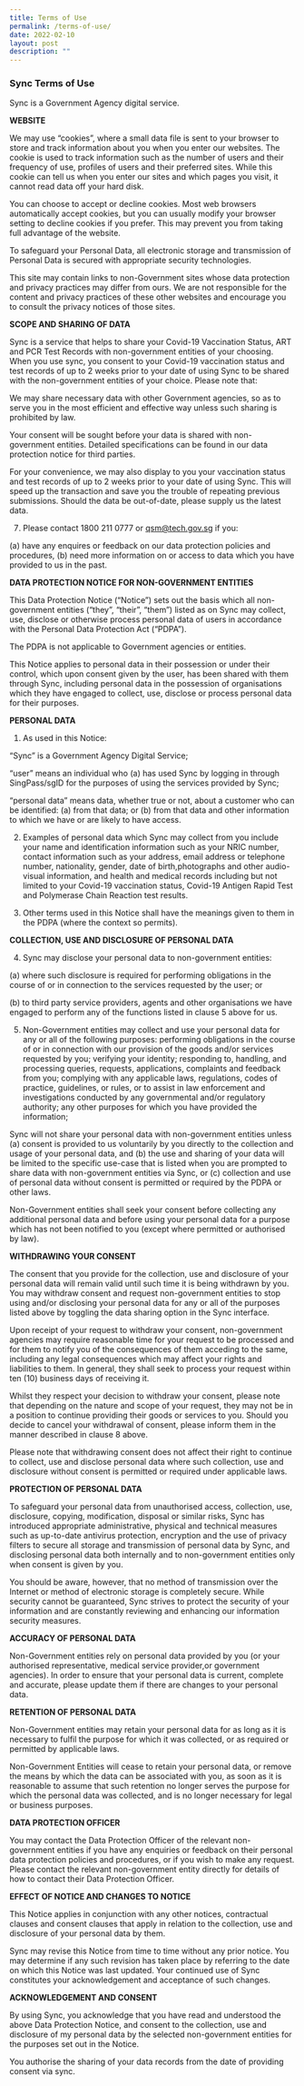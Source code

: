 ```yaml
---
title: Terms of Use
permalink: /terms-of-use/
date: 2022-02-10
layout: post
description: ""
---
```

### **Sync Terms of Use**

Sync is a Government Agency digital service.

**WEBSITE**

We may use “cookies”, where a small data file is sent to your browser to store and track information about you when you enter our websites. The cookie is used to track information such as the number of users and their frequency of use, profiles of users and their preferred sites. While this cookie can tell us when you enter our sites and which pages you visit, it cannot read data off your hard disk.


You can choose to accept or decline cookies. Most web browsers automatically accept cookies, but you can usually modify your browser setting to decline cookies if you prefer. This may prevent you from taking full advantage of the website.

To safeguard your Personal Data, all electronic storage and transmission of Personal Data is secured with appropriate security technologies.


This site may contain links to non-Government sites whose data protection and privacy practices may differ from ours. We are not responsible for the content and privacy practices of these other websites and encourage you to consult the privacy notices of those sites.

**SCOPE AND SHARING OF DATA**

Sync is a service that helps to share your Covid-19 Vaccination Status, ART and PCR Test Records with non-government entities of your choosing. When you use sync, you consent to your Covid-19 vaccination status and test records of up to 2 weeks prior to your date of using Sync to be shared with the non-government entities of your choice. Please note that:

We may share necessary data with other Government agencies, so as to serve you in the most efficient and effective way unless such sharing is prohibited by law.


Your consent will be sought before your data is shared with non-government entities. Detailed specifications can be found in our data protection notice for third parties.


For your convenience, we may also display to you your vaccination status and test records of up to 2 weeks prior to your date of using Sync. This will speed up the transaction and save you the trouble of repeating previous submissions. Should the data be out-of-date, please supply us the latest data.

7.	Please contact 1800 211 0777 or qsm@tech.gov.sg if you:

(a) have any enquires or feedback on our data protection policies and procedures,
(b) need more information on or access to data which you have provided to us in the past.


**DATA PROTECTION NOTICE FOR NON-GOVERNMENT ENTITIES**

This Data Protection Notice (“Notice”) sets out the basis which all non-government entities (“they”, “their”, “them”) listed as on Sync may collect, use, disclose or otherwise process personal data of users in accordance with the Personal Data Protection Act (“PDPA”). 

The PDPA is not applicable to Government agencies or entities. 


This Notice applies to personal data in their possession or under their control, which upon consent given by the user, has been shared with them through Sync, including personal data in the possession of organisations which they have engaged to collect, use, disclose or process personal data for their purposes.

**PERSONAL DATA**

1. As used in this Notice:

“Sync” is a Government Agency Digital Service;

“user” means an individual who (a) has used Sync by logging in through SingPass/sgID for the purposes of using the services provided by Sync;

“personal data” means data, whether true or not, about a customer who can be identified: (a) from that data; or (b) from that data and other information to which we have or are likely to have access.

2. Examples of personal data which Sync may collect from you include your name and identification information such as your NRIC number, contact information such as your address, email address or telephone number, nationality, gender, date of birth,photographs and other audio-visual information, and health and medical records including but not limited to your Covid-19 vaccination status, Covid-19 Antigen Rapid Test and Polymerase Chain Reaction test results. 

3. Other terms used in this Notice shall have the meanings given to them in the PDPA (where the context so permits).

**COLLECTION, USE AND DISCLOSURE OF PERSONAL DATA**

4. Sync may disclose your personal data to non-government entities:

(a) where such disclosure is required for performing obligations in the course of or in connection to the services requested by the user; or 

(b) to third party service providers, agents and other organisations we have engaged to perform any of the functions listed in clause 5 above for us.

5. Non-Government entities may collect and use your personal data for any or all of the following purposes:
performing obligations in the course of or in connection with our provision of the goods and/or services requested by you;
verifying your identity;
responding to, handling, and processing queries, requests, applications, complaints and feedback from you;
complying with any applicable laws, regulations, codes of practice, guidelines, or rules, or to assist in law enforcement and investigations conducted by any governmental and/or regulatory authority;
any other purposes for which you have provided the information;

Sync will not share your personal data with non-government entities unless (a) consent is provided to us voluntarily by you directly to the collection and usage of your personal data, and (b) the use and sharing of your data will be limited to the specific use-case that is listed when you are prompted to share data with non-government entities via Sync, or (c) collection and use of personal data without consent is permitted or required by the PDPA or other laws. 

Non-Government entities shall seek your consent before collecting any additional personal data and before using your personal data for a purpose which has not been notified to you (except where permitted or authorised by law).

**WITHDRAWING YOUR CONSENT**

The consent that you provide for the collection, use and disclosure of your personal data will remain valid until such time it is being withdrawn by you. You may withdraw consent and request non-government entities to stop using and/or disclosing your personal data for any or all of the purposes listed above by toggling the data sharing option in the Sync interface. 


Upon receipt of your request to withdraw your consent, non-government agencies may require reasonable time for your request to be processed and for them to notify you of the consequences of them acceding to the same, including any legal consequences which may affect your rights and liabilities to them. In general, they shall seek to process your request within ten (10) business days of receiving it.


Whilst they respect your decision to withdraw your consent, please note that depending on the nature and scope of your request, they may not be in a position to continue providing their goods or services to you. Should you decide to cancel your withdrawal of consent, please inform them in the manner described in clause 8 above.


Please note that withdrawing consent does not affect their right to continue to collect, use and disclose personal data where such collection, use and disclosure without consent is permitted or required under applicable laws. 


**PROTECTION OF PERSONAL DATA**

To safeguard your personal data from unauthorised access, collection, use, disclosure, copying, modification, disposal or similar risks, Sync has introduced appropriate administrative, physical and technical measures such as up-to-date antivirus protection, encryption and the use of privacy filters to secure all storage and transmission of personal data by Sync, and disclosing personal data both internally and to non-government entities only when consent is given by you. 

You should be aware, however, that no method of transmission over the Internet or method of electronic storage is completely secure. While security cannot be guaranteed, Sync strives to protect the security of your information and are constantly reviewing and enhancing our information security measures.


**ACCURACY OF PERSONAL DATA**

Non-Government entities rely on personal data provided by you (or your authorised representative, medical service provider,or government agencies). In order to ensure that your personal data is current, complete and accurate, please update them if there are changes to your personal data. 

**RETENTION OF PERSONAL DATA**

Non-Government entities may retain your personal data for as long as it is necessary to fulfil the purpose for which it was collected, or as required or permitted by applicable laws.


Non-Government Entities will cease to retain your personal data, or remove the means by which the data can be associated with you, as soon as it is reasonable to assume that such retention no longer serves the purpose for which the personal data was collected, and is no longer necessary for legal or business purposes.


**DATA PROTECTION OFFICER**

You may contact the Data Protection Officer of the relevant non-government entities if you have any enquiries or feedback on their personal data protection policies and procedures, or if you wish to make any request. Please contact the relevant non-government entity directly for details of how to contact their Data Protection Officer. 

**EFFECT OF NOTICE AND CHANGES TO NOTICE**

This Notice applies in conjunction with any other notices, contractual clauses and consent clauses that apply in relation to the collection, use and disclosure of your personal data by them.

Sync may revise this Notice from time to time without any prior notice. You may determine if any such revision has taken place by referring to the date on which this Notice was last updated. Your continued use of Sync constitutes your acknowledgement and acceptance of such changes.


**ACKNOWLEDGEMENT AND CONSENT**

By using Sync, you acknowledge that you have read and understood the above Data Protection Notice, and consent to the collection, use and disclosure of my personal data by the selected non-government entities for the purposes set out in the Notice. 

You authorise the sharing of your data records from the date of providing consent via sync.